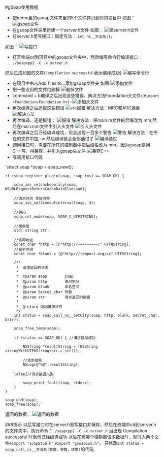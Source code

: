 #gSoap使用教程
- 把demo里的gsoap文件夹里的5个文件拷贝到你的项目中 如图：
![gsoap文件](https://github.com/likanjie/image/blob/master/61FF0801-6175-4AD5-95FE-4720D081612B.png?raw=true)
- 在gsoap文件夹里新建一个server.h文件 如图：
![建server.h文件](https://github.com/likanjie/image/blob/master/A2E5433D-2688-4E05-BB46-120883687956.png?raw=true)
- 在server.h里写接口：固定写法：
`int ns__方法名();`

如图：
![写接口](https://github.com/likanjie/image/blob/master/75A8F412-F148-4E91-9EF4-0C01B20A2791.png?raw=true)
- 打开终端cd到项目中的gsoap文件夹中，然后编写命令行编译接口：
`./soapcpp2 -C -x server.h`

然后生成如图的文件(`Compilation successful`表示编译成功)
![编写命令行](https://github.com/likanjie/image/blob/master/199CB584-93AA-4F57-BB02-2F6A3EC12FB8.png?raw=true)
- 在项目中右击Add files to...添加gsoap文件夹 如图
![添加文件](https://github.com/likanjie/image/blob/master/A0FD1473-810B-4B1F-884A-030CD7B9C0B1.png?raw=true)
- 把一些没用的文件给删掉
![删掉文件](https://github.com/likanjie/image/blob/master/8BE55D1D-CA7B-4941-A780-8FE1316754D5.png?raw=true)
- command + b编译之后出现这些错误，解决方法Foundation头文件:(`#import <Foundation/Foundation.h>`)
-![添加头文件](https://github.com/likanjie/image/blob/master/7FF13AD0-3CD0-476A-B0BC-927271AB5206.png?raw=true)
- 再次编译之后还报这些错误
![arc报错](https://github.com/likanjie/image/blob/master/4143CA1A-8804-4DFD-8E89-81E01813743F.png?raw=true)
解决方法：MRC和ARC混编
![解决方法](https://github.com/likanjie/image/blob/master/DBA2855F-8AA8-49E0-B169-1AF367A27BD7.png?raw=true)
- 再次编译，还是报错：
![报错](https://github.com/likanjie/image/blob/master/93EED972-75E3-4921-8193-2C29EEF1A7DC.png?raw=true)
解决方法：把main.m文件的后缀改为.mm,然后在main.mm文件中引入头文件
![引入头文件](https://github.com/likanjie/image/blob/master/84567A71-5643-4FD8-8A84-834FBEFE29EF.png?raw=true)
- 再次编译之后已经编译成功，但会出现一百多个警告
![警告](https://github.com/likanjie/image/blob/master/FE18B4F6-2846-48EE-B2E4-3A4CDE4D5B05.png?raw=true)
解决方法：在所在的文件中加 -w 然后编译就会全部通过了
![编译通过](https://github.com/likanjie/image/blob/master/37E831E6-0FED-4F58-8E08-0998A0F5802B.png?raw=true)
- 调用接口时，需要在所在的控制器中把后缀名改为.mm，因为gsoap是用C++写，得兼容。并引入gsoap头文件
![兼容C++](https://github.com/likanjie/image/blob/master/422ECB10-26C2-428D-9A69-0D25033FA964.png?raw=true)
- 写调用接口代码

`struct soap *soap = soap_new();
    
    if (soap_register_plugin(soap, soap_ios) == SOAP_OK) {
        
        soap_ios_setcachepolicy(soap, NSURLRequestReturnCacheDataElseLoad);
        
        //请求时间 单位为秒
        soap_ios_settimeoutinterval(soap, 3);
        
        //转码
        soap_set_mode(soap, SOAP_C_UTFSTRING);
        
        //接收值
        std::string str;
        
        //访问地址
        const char *http = [@"http://~~~~~~~~~/" UTF8String];
        //命名空间
        const char *blank = [@"http://tempuri.org/xx" UTF8String];
        
        /**
         *  请求返回的状态
         *
         *  @param soap        soap
         *  @param http        访问地址
         *  @param blank       命名空间
         *  @param Secret_char 参数
         *  @param str         请求返回的数据
         *
         *  @return 返回请求状态
         */
        int status = soap_call_ns__GetCity(soap, http, blank, Secret_char, &str);
        
        soap_free_temp(soap);
        
        if (status == SOAP_OK) { //请求数据成功
            
            NSString *resultString = [NSString stringWithUTF8String:str.c_str()];
            
            //请求结果
            NSLog(@"%@",resultString);
            
        }else{//请求数据失败
            
            soap_print_fault(soap, stderr);
        }
    }
    
    soap_end(soap);
    soap_free(soap);`

返回的数据：
![返回的数据](https://github.com/likanjie/image/blob/master/1A296FC9-7B57-499F-935A-14A80D00C7E0.png?raw=true)

###提示
以后写接口时在server.h里写接口并保存，然后在终端中cd到server.h的文件夹中，执行命令：`./soapcpp2 -C -x server.h` 当出现 Compilation successful 时表示已经编译成功
以后在想哪个控制器请求数据时，就引入两个文件`#import "soapStub.h"` `#import "gsoapios.h"`。 只修改`int status = soap_call_ns__方法名(参数，参数，结果)`的代码;
